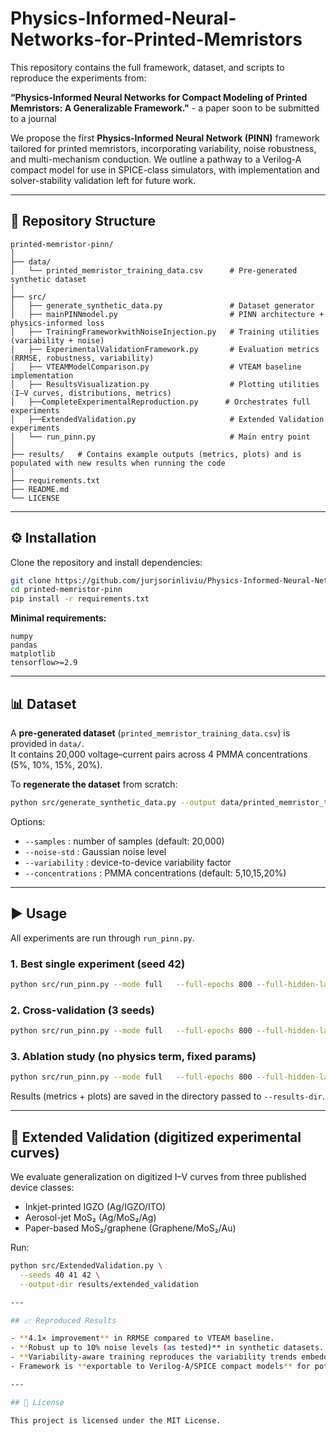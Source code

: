 # Physics-Informed-Neural-Networks-for-Printed-Memristors

This repository contains the full framework, dataset, and scripts to reproduce the experiments from:  

**“Physics-Informed Neural Networks for Compact Modeling of Printed Memristors: A Generalizable Framework."**  - a paper soon to be submitted to a journal

We propose the first **Physics-Informed Neural Network (PINN)** framework tailored for printed memristors, incorporating variability, noise robustness, and multi-mechanism conduction. We outline a pathway to a Verilog-A compact model for use in SPICE-class simulators, with implementation and solver-stability validation left for future work.  

---

## 📂 Repository Structure

```
printed-memristor-pinn/
│
├── data/
│   └── printed_memristor_training_data.csv      # Pre-generated synthetic dataset
│
├── src/
│   ├── generate_synthetic_data.py               # Dataset generator
│   ├── mainPINNmodel.py                         # PINN architecture + physics-informed loss
│   ├── TrainingFrameworkwithNoiseInjection.py   # Training utilities (variability + noise)
│   ├── ExperimentalValidationFramework.py       # Evaluation metrics (RRMSE, robustness, variability)
│   ├── VTEAMModelComparison.py                  # VTEAM baseline implementation
│   ├── ResultsVisualization.py                  # Plotting utilities (I–V curves, distributions, metrics)
│   ├──CompleteExperimentalReproduction.py      # Orchestrates full experiments
│   ├──ExtendedValidation.py                     # Extended Validation experiments
│   └── run_pinn.py                              # Main entry point
│
├── results/   # Contains example outputs (metrics, plots) and is populated with new results when running the code
│
├── requirements.txt
├── README.md
└── LICENSE
```

---

## ⚙️ Installation

Clone the repository and install dependencies:

```bash
git clone https://github.com/jurjsorinliviu/Physics-Informed-Neural-Networks-for-Printed-Memristors.git
cd printed-memristor-pinn
pip install -r requirements.txt
```

**Minimal requirements:**

```
numpy
pandas
matplotlib
tensorflow>=2.9
```

---

## 📊 Dataset

A **pre-generated dataset** (`printed_memristor_training_data.csv`) is provided in `data/`.  
It contains 20,000 voltage–current pairs across 4 PMMA concentrations (5%, 10%, 15%, 20%).  

To **regenerate the dataset** from scratch:

```bash
python src/generate_synthetic_data.py --output data/printed_memristor_training_data.csv
```

Options:  

- `--samples` : number of samples (default: 20,000)  
- `--noise-std` : Gaussian noise level  
- `--variability` : device-to-device variability factor  
- `--concentrations` : PMMA concentrations (default: 5,10,15,20%)  

---

## ▶️ Usage

All experiments are run through `run_pinn.py`.  

### 1. **Best single experiment** (seed 42)

```bash
python src/run_pinn.py --mode full   --full-epochs 800 --full-hidden-layers 4 --full-neurons 128   --full-learning-rate 2e-4 --full-noise-std 0.002   --full-variability 0.05 --full-max-physics-weight 0.1   --full-trainable-params ohmic_conductance   --full-disable-concentration   --full-seed 42   --results-dir results_final_best
```

### 2. **Cross-validation** (3 seeds)

```bash
python src/run_pinn.py --mode full   --full-epochs 800 --full-hidden-layers 4 --full-neurons 128   --full-learning-rate 2e-4 --full-noise-std 0.002   --full-variability 0.05 --full-max-physics-weight 0.1   --full-trainable-params ohmic_conductance   --full-disable-concentration   --full-repeats 3 --full-seed 40   --results-dir results_final_cv --no-plots
```

### 3. **Ablation study** (no physics term, fixed params)

```bash
python src/run_pinn.py --mode full   --full-epochs 800 --full-hidden-layers 4 --full-neurons 128   --full-learning-rate 2e-4 --full-noise-std 0.002   --full-variability 0.05   --full-trainable-params ohmic_conductance   --full-disable-concentration   --full-seed 42   --results-dir results_ablation_no_physics_fixed
```

Results (metrics + plots) are saved in the directory passed to `--results-dir`.

---
## 🔎 Extended Validation (digitized experimental curves)

We evaluate generalization on digitized I–V curves from three published device classes:
- Inkjet-printed IGZO (Ag/IGZO/ITO)
- Aerosol-jet MoS₂ (Ag/MoS₂/Ag)
- Paper-based MoS₂/graphene (Graphene/MoS₂/Au)

Run:
```bash
python src/ExtendedValidation.py \
  --seeds 40 41 42 \
  --output-dir results/extended_validation

---

## 📈 Reproduced Results

- **4.1× improvement** in RRMSE compared to VTEAM baseline.  
- **Robust up to 10% noise levels (as tested)** in synthetic datasets.  
- **Variability-aware training reproduces the variability trends embedded in the synthetic dataset** (SET voltages, ON/OFF resistances).  
- Framework is **exportable to Verilog-A/SPICE compact models** for potential circuit-level integration.  

---

## 📜 License

This project is licensed under the MIT License.  
